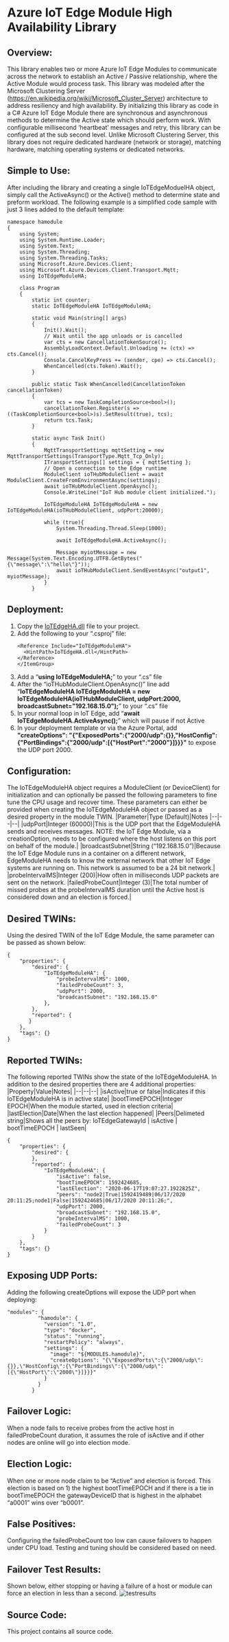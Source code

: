 # Azure IoT Edge Module High Availability Library #
## Overview: ##
This library enables two or more Azure IoT Edge Modules to communicate across the network to establish an Active / Passive relationship, where the Active Module would process task.  This library was modeled after the Microsoft Clustering Server (https://en.wikipedia.org/wiki/Microsoft_Cluster_Server) architecture to address resiliency and high availability.
By initializing this library as code in a C# Azure IoT Edge Module there are synchronous and asynchronous methods to determine the Active state which should perform work.  With configurable millisecond ‘heartbeat’ messages and retry, this library can be configured at the sub second level.
Unlike Microsoft Clustering Server, this library does not require dedicated hardware (network or storage), matching hardware, matching operating systems or dedicated networks.
## Simple to Use: ##
After including the library and creating a single IoTEdgeModuelHA object, simply call the ActiveAsync() or the Active() method to determine state and preform workload.  The following example is a simplified code sample with just 3 lines added to the default template:
```
namespace hamodule
{
    using System;
    using System.Runtime.Loader;
    using System.Text;
    using System.Threading;
    using System.Threading.Tasks;
    using Microsoft.Azure.Devices.Client;
    using Microsoft.Azure.Devices.Client.Transport.Mqtt;
    using IoTEdgeModuleHA;
    
    class Program
    {
        static int counter;
        static IoTEdgeModuleHA IoTEdgeModuleHA;
        
        static void Main(string[] args)
        {
            Init().Wait();
            // Wait until the app unloads or is cancelled
            var cts = new CancellationTokenSource();
            AssemblyLoadContext.Default.Unloading += (ctx) => cts.Cancel();
            Console.CancelKeyPress += (sender, cpe) => cts.Cancel();
            WhenCancelled(cts.Token).Wait();
        }
        
        public static Task WhenCancelled(CancellationToken cancellationToken)
        {
            var tcs = new TaskCompletionSource<bool>();
            cancellationToken.Register(s => ((TaskCompletionSource<bool>)s).SetResult(true), tcs);
            return tcs.Task;
        }
        
        static async Task Init()
        {
            MqttTransportSettings mqttSetting = new MqttTransportSettings(TransportType.Mqtt_Tcp_Only);
            ITransportSettings[] settings = { mqttSetting };
            // Open a connection to the Edge runtime
            ModuleClient ioTHubModuleClient = await ModuleClient.CreateFromEnvironmentAsync(settings);
            await ioTHubModuleClient.OpenAsync();
            Console.WriteLine("IoT Hub module client initialized.");
            
            IoTEdgeModuleHA IoTEdgeModuleHA = new IoTEdgeModuleHA(ioTHubModuleClient, udpPort:20000);
            
            while (true){
                System.Threading.Thread.Sleep(1000);
                
                await IoTEdgeModuleHA.ActiveAsync();
                
                Message myiotMessage = new Message(System.Text.Encoding.UTF8.GetBytes("{\"message\":\"hello\"}"));
                await ioTHubModuleClient.SendEventAsync("output1", myiotMessage);
            }
        }
```
## Deployment: ##
1.	Copy the [IoTEdgeHA.dll](https://github.com/ksaye/AzureIoTEdgeModuleHA/raw/master/csharp/IoTEdgeHA/IoTEdgeHA/bin/Release/netcoreapp3.1/IoTEdgeHA.dll)  file to your project.
2.	Add the following to your “.csproj” file:
    ```<ItemGroup>
    <Reference Include="IoTEdgeModuleHA">
      <HintPath>IoTEdgeHA.dll</HintPath>
    </Reference>
    </ItemGroup>
    ```
3.	Add a “**using IoTEdgeModuleHA;**” to your “.cs” file
4.	After the “ioTHubModuleClient.OpenAsync()” line add “**IoTEdgeModuleHA IoTEdgeModuleHA = new IoTEdgeModuleHA(ioTHubModuleClient, udpPort:2000, broadcastSubnet="192.168.15.0");**” to your “.cs” file
5.	In your normal loop in IoT Edge, add “**await IoTEdgeModuleHA.ActiveAsync();**” which will pause if not Active
6.	In your deployment template or via the Azure Portal, add **"createOptions": "{\"ExposedPorts\":{\"2000/udp\":{}},\"HostConfig\":{\"PortBindings\":{\"2000/udp\":[{\"HostPort\":\"2000\"}]}}}"** to expose the UDP port 2000.
## Configuration: ##
The IoTEdgeModuleHA object requires a ModuleClient (or DeviceClient) for initialization and can optionally be passed the following parameters to fine tune the CPU usage and recover time.  These parameters can either be provided when creating the IoTEdgeModuleHA object or passed as a desired property in the module TWIN.
|Parameter|Type (Default)|Notes
|--|--|--|
|udpPort|Integer (60000)|This is the UDP port that the EdgeModuleHA sends and receives messages.  NOTE: the IoT Edge Module, via a creationOption, needs to be configured where the host listens on this port on behalf of the module.|
|broadcastSubnet|String (“192.168.15.0”)|Because the IoT Edge Module runs in a container on a different network, EdgeModuleHA needs to know the external network that other IoT Edge systems are running on.  This network is assumed to be a 24 bit network.|
|probeIntervalMS|Integer (200)|How often in milliseconds UDP packets are sent on the network.
|failedProbeCount|Integer (3)|The total number of missed probes at the probeIntervalMS duration until the Active host is considered down and an election is forced.|

## Desired TWINs: ##
Using the desired TWIN of the IoT Edge Module, the same parameter can be passed as shown below:
```
{
    "properties": {
        "desired": {
            "IoTEdgeModuleHA": {
                "probeIntervalMS": 1000,
                "failedProbeCount": 3,
                "udpPort": 2000,
                "broadcastSubnet": "192.168.15.0"
            },
        },
        "reported": {
       }
    },
    "tags": {}
}
```
## Reported TWINs: ##
The following reported TWINs show the state of the IoTEdgeModuleHA.  In addition to the desired properties there are 4 additional properties:
|Property|Value|Notes|
|--|--|--|
|isActive|true or false|Indicates if this IoTEdgeModuleHA is in active state|
|bootTimeEPOCH|Integer EPOCH|When the module started, used in election criteria|
|lastElection|Date|When the last election happened|
|Peers|Delimeted string|Shows all the peers by: IoTEdgeGatewayId \| isActive \| bootTimeEPOCH \| lastSeen|
```
{
    "properties": {
        "desired": {
        },
        "reported": {
            "IoTEdgeModuleHA": {
                "isActive": false,
                "bootTimeEPOCH": 1592424685,
                "lastElection": "2020-06-17T19:07:27.1922825Z",
                "peers": "node2|True|1592419489|06/17/2020 20:11:25;node1|False|1592424685|06/17/2020 20:11:26;",
                "udpPort": 2000,
                "broadcastSubnet": "192.168.15.0",
                "probeIntervalMS": 1000,
                "failedProbeCount": 3
            }
        }
    },
    "tags": {}
}
```
## Exposing UDP Ports: ##
Adding the following createOptions will expose the UDP port when deploying:
```
"modules": {
          "hamodule": {
            "version": "1.0",
            "type": "docker",
            "status": "running",
            "restartPolicy": "always",
            "settings": {
              "image": "${MODULES.hamodule}",
              "createOptions": "{\"ExposedPorts\":{\"2000/udp\":{}},\"HostConfig\":{\"PortBindings\":{\"2000/udp\":[{\"HostPort\":\"2000\"}]}}}"
            }
          }
        }
```
## Failover Logic: ##
When a node fails to receive probes from the active host in failedProbeCount duration, it assumes the role of isActive and if other nodes are online will go into election mode.
## Election Logic: ##
When one or more node claim to be “Active” and election is forced.  This election is based on 1) the highest bootTimeEPOCH and if there is a tie in bootTimeEPOCH the gatewayDeviceID that is highest in the alphabet “a0001” wins over “b0001”.
## False Positives: ##
Configuring the failedProbeCount too low can cause failovers to happen under CPU load.  Testing and tuning should be considered based on need.
## Failover Test Results: ##
Shown below, either stopping or having a failure of a host or module can force an election in less than a second.
 ![testresults](https://github.com/ksaye/AzureIoTEdgeModuleHA/blob/master/images/one.png)
## Source Code: ##
This project contains all source code.
